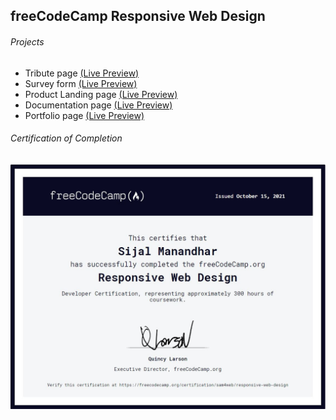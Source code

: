 ## freeCodeCamp Responsive Web Design

###### Projects

- Tribute page [(Live Preview)](https://codepen.io/sam4web/full/qBjQdZY)
- Survey form [(Live Preview)](https://codepen.io/sam4web/full/zYzMPvm)
- Product Landing page [(Live Preview)](https://codepen.io/sam4web/full/rNzVbKE)
- Documentation page [(Live Preview)](https://codepen.io/sam4web/full/porjLvg)
- Portfolio page [(Live Preview)](https://codepen.io/sam4web/full/xxLZVrV)

###### Certification of Completion

![Certification](certification-image.JPG)
